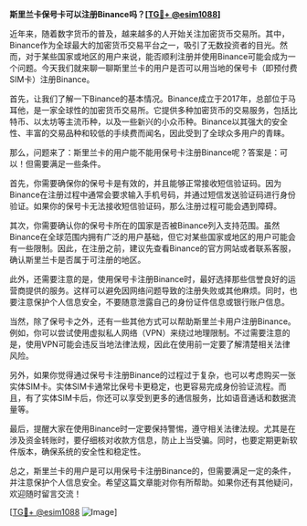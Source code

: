 **斯里兰卡保号卡可以注册Binance吗？[[TG💪+ @esim1088](https://t.me/s/esim1088)]**

近年来，随着数字货币的普及，越来越多的人开始关注加密货币交易所。其中，Binance作为全球最大的加密货币交易平台之一，吸引了无数投资者的目光。然而，对于某些国家或地区的用户来说，能否顺利注册并使用Binance可能会成为一个问题。今天我们就来聊一聊斯里兰卡的用户是否可以用当地的保号卡（即预付费SIM卡）注册Binance。

首先，让我们了解一下Binance的基本情况。Binance成立于2017年，总部位于马耳他，是一家全球性的加密货币交易所。它提供多种加密货币的交易服务，包括比特币、以太坊等主流币种，以及一些新兴的小众币种。Binance以其强大的安全性、丰富的交易品种和较低的手续费而闻名，因此受到了全球众多用户的青睐。

那么，问题来了：斯里兰卡的用户能不能用保号卡注册Binance呢？答案是：可以！但需要满足一些条件。

首先，你需要确保你的保号卡是有效的，并且能够正常接收短信验证码。因为Binance在注册过程中通常会要求输入手机号码，并通过短信发送验证码进行身份验证。如果你的保号卡无法接收短信验证码，那么注册过程可能会遇到障碍。

其次，你需要确认你的保号卡所在的国家是否被Binance列入支持范围。虽然Binance在全球范围内拥有广泛的用户基础，但它对某些国家或地区的用户可能会有一些限制。因此，在注册之前，建议先查看Binance的官方网站或者联系客服，确认斯里兰卡是否属于可注册的地区。

此外，还需要注意的是，使用保号卡注册Binance时，最好选择那些信誉良好的运营商提供的服务。这样可以避免因网络问题导致的注册失败或其他麻烦。同时，也要注意保护个人信息安全，不要随意泄露自己的身份证件信息或银行账户信息。

当然，除了保号卡之外，还有一些其他方式可以帮助斯里兰卡用户注册Binance。例如，你可以尝试使用虚拟私人网络（VPN）来绕过地理限制。不过需要注意的是，使用VPN可能会违反当地法律法规，因此在使用前一定要了解清楚相关法律风险。

另外，如果你觉得通过保号卡注册Binance的过程过于复杂，也可以考虑购买一张实体SIM卡。实体SIM卡通常比保号卡更稳定，也更容易完成身份验证流程。而且，有了实体SIM卡后，你还可以享受到更多的通信服务，比如语音通话和数据流量等。

最后，提醒大家在使用Binance时一定要保持警惕，遵守相关法律法规。尤其是在涉及资金转账时，要仔细核对收款方信息，防止上当受骗。同时，也要定期更新软件版本，确保系统的安全性和稳定性。

总之，斯里兰卡的用户是可以用保号卡注册Binance的，但需要满足一定的条件，并注意保护个人信息安全。希望这篇文章能对你有所帮助。如果你还有其他疑问，欢迎随时留言交流！

[[TG💪+ @esim1088](https://t.me/s/esim1088) ![Image](https://i.postimg.cc/4NQfJmqS/Snipaste-2025-05-13-00-14-12.png)]